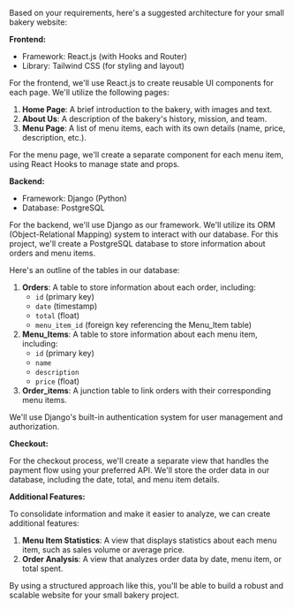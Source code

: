 Based on your requirements, here's a suggested architecture for your small bakery website:

**Frontend:**

* Framework: React.js (with Hooks and Router)
* Library: Tailwind CSS (for styling and layout)

For the frontend, we'll use React.js to create reusable UI components for each page. We'll utilize the following pages:

1. **Home Page**: A brief introduction to the bakery, with images and text.
2. **About Us**: A description of the bakery's history, mission, and team.
3. **Menu Page**: A list of menu items, each with its own details (name, price, description, etc.).

For the menu page, we'll create a separate component for each menu item, using React Hooks to manage state and props.

**Backend:**

* Framework: Django (Python)
* Database: PostgreSQL

For the backend, we'll use Django as our framework. We'll utilize its ORM (Object-Relational Mapping) system to interact with our database. For this project, we'll create a PostgreSQL database to store information about orders and menu items.

Here's an outline of the tables in our database:

1. **Orders**: A table to store information about each order, including:
	* `id` (primary key)
	* `date` (timestamp)
	* `total` (float)
	* `menu_item_id` (foreign key referencing the Menu_Item table)
2. **Menu_Items**: A table to store information about each menu item, including:
	* `id` (primary key)
	* `name`
	* `description`
	* `price` (float)
3. **Order_items**: A junction table to link orders with their corresponding menu items.

We'll use Django's built-in authentication system for user management and authorization.

**Checkout:**

For the checkout process, we'll create a separate view that handles the payment flow using your preferred API. We'll store the order data in our database, including the date, total, and menu item details.

**Additional Features:**

To consolidate information and make it easier to analyze, we can create additional features:

1. **Menu Item Statistics**: A view that displays statistics about each menu item, such as sales volume or average price.
2. **Order Analysis**: A view that analyzes order data by date, menu item, or total spent.

By using a structured approach like this, you'll be able to build a robust and scalable website for your small bakery project.